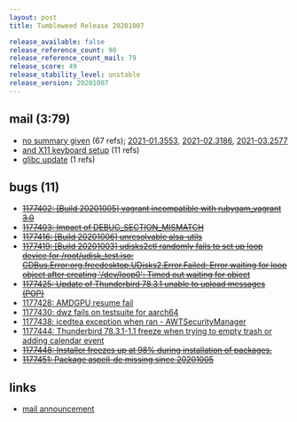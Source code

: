 ```yaml
---
layout: post
title: Tumbleweed Release 20201007

release_available: false
release_reference_count: 90
release_reference_count_mail: 79
release_score: 49
release_stability_level: unstable
release_version: 20201007
---
```


## mail (3:79)

- [no summary given](https://lists.opensuse.org/opensuse-factory/2020-10/msg00058.html) (67 refs); [2021-01.3553](https://github.com/boombatower/tumbleweed-review/issues/10), [2021-02.3186](https://github.com/boombatower/tumbleweed-review/issues/10), [2021-03.2577](https://github.com/boombatower/tumbleweed-review/issues/10)
- [and X11 keyboard setup](https://lists.opensuse.org/opensuse-factory/2020-10/msg00064.html) (11 refs)
- [glibc update](https://lists.opensuse.org/opensuse-factory/2020-10/msg00057.html) (1 refs)

## bugs (11)

<!--more-->

- ~~[1177402: \[Build 20201005\] vagrant incompatible with rubygam_vagrant 3.0](https://bugzilla.opensuse.org/show_bug.cgi?id=1177402)~~
- ~~[1177403: Impact of DEBUG_SECTION_MISMATCH](https://bugzilla.opensuse.org/show_bug.cgi?id=1177403)~~
- ~~[1177416: \[Build 20201006\] unresolvable alsa-utils](https://bugzilla.opensuse.org/show_bug.cgi?id=1177416)~~
- ~~[1177419: \[Build 20201003\] udisks2ctl randomly fails to set up loop device for /root/udisk_test.iso: GDBus.Error:org.freedesktop.UDisks2.Error.Failed: Error waiting for loop object after creating '/dev/loop0': Timed out waiting for object](https://bugzilla.opensuse.org/show_bug.cgi?id=1177419)~~
- ~~[1177425: Update of Thunderbird 78.3.1 unable to upload messages (POP)](https://bugzilla.opensuse.org/show_bug.cgi?id=1177425)~~
- [1177428: AMDGPU resume fail](https://bugzilla.opensuse.org/show_bug.cgi?id=1177428)
- [1177430: dwz fails on testsuite for aarch64](https://bugzilla.opensuse.org/show_bug.cgi?id=1177430)
- [1177438: icedtea exception when ran  - AWTSecurityManager](https://bugzilla.opensuse.org/show_bug.cgi?id=1177438)
- [1177444: Thunderbird 78.3.1-1.1 freeze when trying to empty trash or adding calendar event](https://bugzilla.opensuse.org/show_bug.cgi?id=1177444)
- ~~[1177448: Installer freezes up at 98% during installation of packages.](https://bugzilla.opensuse.org/show_bug.cgi?id=1177448)~~
- ~~[1177451: Package aspell-de missing since 20201005](https://bugzilla.opensuse.org/show_bug.cgi?id=1177451)~~



## links

- [mail announcement](https://github.com/boombatower/tumbleweed-review/issues/10)
